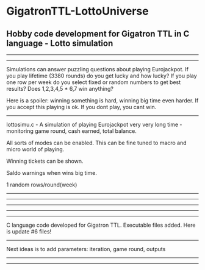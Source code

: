 # GigatronTTL-LottoUniverse
Hobby code development for Gigatron TTL in C language - Lotto simulation
---------------------------------------------------------------------------------------------------------------
--------------------------------------------------------------------------------------------------------------
---------------------------------------------------------------------------------------------------------------

Simulations can answer puzzling questions about playing Eurojackpot. If you play lifetime (3380 rounds) do you get lucky and how lucky? If you play one row per week do you select fixed or random numbers to get best results? Does 1,2,3,4,5 * 6,7 win anything?

Here is a spoiler: winning something is hard, winning big time even harder. If you accept this playing is ok. If you dont play, you cant win.

---------------------------------------------------------------------------------------------------------------

lottosimu.c - A simulation of playing Eurojackpot very very long time - monitoring game round, cash earned, total balance.

All sorts of modes can be enabled. This can be fine tuned to macro and micro world of playing. 

Winning tickets can be shown.

Saldo warnings when wins big time.

1 random rows/round(week)

---------------------------------------------------------------------------------------------------------------
---------------------------------------------------------------------------------------------------------------
---------------------------------------------------------------------------------------------------------------
---------------------------------------------------------------------------------------------------------------
---------------------------------------------------------------------------------------------------------------

C language code developed for Gigatron TTL. 
Executable files added.
Here is update #6 files!

---------------------------------------------------------------------------------------------------------------

Next ideas is to add parameters: iteration, game round, outputs

---------------------------------------------------------------------------------------------------------------
---------------------------------------------------------------------------------------------------------------
